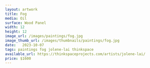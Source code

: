 ```yaml
---
layout: artwork
title: Fog
media: Oil
surface: Wood Panel
width: 12
height: 12
image_url: /images/paintings/fog.jpg
image_thumb_url: /images/thumbnails/paintings/fog.jpg
date:   2023-10-07
tags: paintings fog jolene-lai thinkspace
available_url: https://thinkspaceprojects.com/artists/jolene-lai/
price: $1600
---
```

